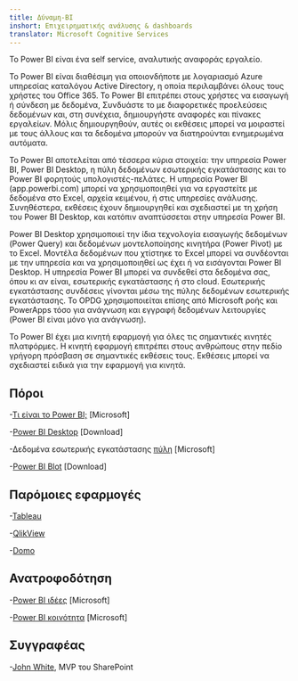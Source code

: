 ```yaml
---
title: Δύναμη-BI
inshort: Επιχειρηματικής ανάλυσης & dashboards
translator: Microsoft Cognitive Services
---
```


Το Power BI είναι ένα self service, αναλυτικής αναφοράς εργαλείο.

Το Power BI είναι διαθέσιμη για οποιονδήποτε με λογαριασμό Azure υπηρεσίας καταλόγου Active Directory, η οποία περιλαμβάνει όλους τους χρήστες του Office 365. Το Power BI επιτρέπει στους χρήστες να εισαγωγή ή σύνδεση με δεδομένα, Συνδυάστε το με διαφορετικές προελεύσεις δεδομένων και, στη συνέχεια, δημιουργήστε αναφορές και πίνακες εργαλείων. Μόλις δημιουργηθούν, αυτές οι εκθέσεις μπορεί να μοιραστεί με τους άλλους και τα δεδομένα μπορούν να διατηρούνται ενημερωμένα αυτόματα.  

Το Power BI αποτελείται από τέσσερα κύρια στοιχεία: την υπηρεσία Power BI, Power BI Desktop, η πύλη δεδομένων εσωτερικής εγκατάστασης και το Power BI φορητούς υπολογιστές-πελάτες. Η υπηρεσία Power BI (app.powerbi.com) μπορεί να χρησιμοποιηθεί για να εργαστείτε με δεδομένα στο Excel, αρχεία κειμένου, ή στις υπηρεσίες ανάλυσης. Συνηθέστερα, εκθέσεις έχουν δημιουργηθεί και σχεδιαστεί με τη χρήση του Power BI Desktop, και κατόπιν αναπτύσσεται στην υπηρεσία Power BI. 

Power BI Desktop χρησιμοποιεί την ίδια τεχνολογία εισαγωγής δεδομένων (Power Query) και δεδομένων μοντελοποίησης κινητήρα (Power Pivot) με το Excel. Μοντέλα δεδομένων που χτίστηκε το Excel μπορεί να συνδέονται με την υπηρεσία και να χρησιμοποιηθεί ως έχει ή να εισάγονται Power BI Desktop. 
Η υπηρεσία Power BI μπορεί να συνδεθεί στα δεδομένα σας, όπου κι αν είναι, εσωτερικής εγκατάστασης ή στο cloud. Εσωτερικής εγκατάστασης συνδέσεις γίνονται μέσω της πύλης δεδομένων εσωτερικής εγκατάστασης. Το OPDG χρησιμοποιείται επίσης από Microsoft ροής και PowerApps τόσο για ανάγνωση και εγγραφή δεδομένων λειτουργίες (Power BI είναι μόνο για ανάγνωση). 

Το Power BI έχει μια κινητή εφαρμογή για όλες τις σημαντικές κινητές πλατφόρμες. Η κινητή εφαρμογή επιτρέπει στους ανθρώπους στην πεδίο γρήγορη πρόσβαση σε σημαντικές εκθέσεις τους. Εκθέσεις μπορεί να σχεδιαστεί ειδικά για την εφαρμογή για κινητά.


Πόροι
---------

-[Τι είναι το Power BI;](https://powerbi.microsoft.com/en-us/)
    \[Microsoft\]

-[Power BI Desktop](https://powerbi.microsoft.com/en-us/desktop/)
    \[Download\]

-Δεδομένα εσωτερικής εγκατάστασης [πύλη](https://docs.microsoft.com/en-us/power-bi/service-gateway-onprem)
    \[Microsoft\]

-[Power BI Blot](https://powerbi.microsoft.com/en-us/blog/)
    \[Download\]

Παρόμοιες εφαρμογές
--------------------

-[Tableau](https://www.tableau.com/)

-[QlikView](http://global.qlik.com/)

-[Domo](https://www.domo.com/)

Ανατροφοδότηση
---------

-[Power BI ιδέες](https://ideas.powerbi.com/forums/265200-power-bi-ideas)
    \[Microsoft\]

-[Power BI κοινότητα](http://community.powerbi.com/)
    \[Microsoft\]

Συγγραφέας
---------

-[John White](https://twitter.com/diverdown1964), MVP του SharePoint

